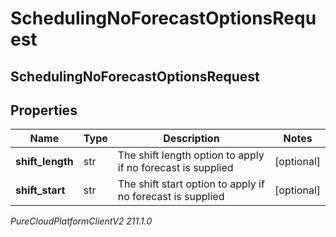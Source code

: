 # SchedulingNoForecastOptionsRequest

## SchedulingNoForecastOptionsRequest

## Properties

|Name | Type | Description | Notes|
|------------ | ------------- | ------------- | -------------|
| **shift_length** | str | The shift length option to apply if no forecast is supplied | [optional] |
| **shift_start** | str | The shift start option to apply if no forecast is supplied | [optional] |



_PureCloudPlatformClientV2 211.1.0_
